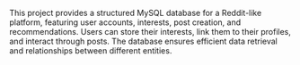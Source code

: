 This project provides a structured MySQL database for a Reddit-like platform, featuring user accounts, interests, post creation, and recommendations. Users can store their interests, link them to their profiles, and interact through posts. The database ensures efficient data retrieval and relationships between different entities.
